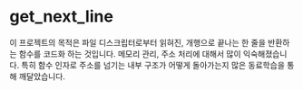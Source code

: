 # get_next_line
이 프로젝트의 목적은 파일 디스크립터로부터 읽혀진, 개행으로 끝나는 한 줄을 반환하는 함수를 코드화 하는 것입니다.
메모리 관리, 주소 처리에 대해서 많이 익숙해졌습니다. 특히 함수 인자로 주소를 넘기는 내부 구조가 어떻게 돌아가는지 많은 동료학습을 통해 깨달았습니다.
